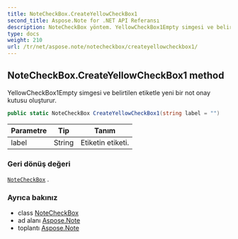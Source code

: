 ```yaml
---
title: NoteCheckBox.CreateYellowCheckBox1
second_title: Aspose.Note for .NET API Referansı
description: NoteCheckBox yöntem. YellowCheckBox1Empty simgesi ve belirtilen etiketle yeni bir not onay kutusu oluşturur.
type: docs
weight: 210
url: /tr/net/aspose.note/notecheckbox/createyellowcheckbox1/
---
```

## NoteCheckBox.CreateYellowCheckBox1 method

YellowCheckBox1Empty simgesi ve belirtilen etiketle yeni bir not onay kutusu oluşturur.

```csharp
public static NoteCheckBox CreateYellowCheckBox1(string label = "")
```

| Parametre | Tip | Tanım |
| --- | --- | --- |
| label | String | Etiketin etiketi. |

### Geri dönüş değeri

[`NoteCheckBox`](../) .

### Ayrıca bakınız

* class [NoteCheckBox](../)
* ad alanı [Aspose.Note](../../notecheckbox/)
* toplantı [Aspose.Note](../../../)



